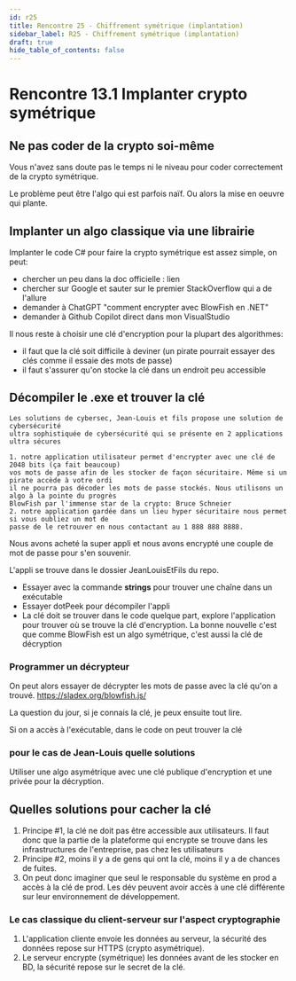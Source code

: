 ```yaml
---
id: r25
title: Rencontre 25 - Chiffrement symétrique (implantation)
sidebar_label: R25 - Chiffrement symétrique (implantation)
draft: true
hide_table_of_contents: false
---
```

# Rencontre 13.1 Implanter crypto symétrique

## Ne pas coder de la crypto soi-même

Vous n'avez sans doute pas le temps ni le niveau pour coder correctement de la crypto symétrique.

Le problème peut être l'algo qui est parfois naïf. Ou alors la mise en oeuvre qui plante.

## Implanter un algo classique via une librairie

Implanter le code C# pour faire la crypto symétrique est assez simple, on peut:
- chercher un peu dans la doc officielle : lien
- chercher sur Google et sauter sur le premier StackOverflow qui a de l'allure
- demander à ChatGPT "comment encrypter avec BlowFish en .NET"
- demander à Github Copilot direct dans mon VisualStudio

Il nous reste à choisir une clé d'encryption pour la plupart des algorithmes:
- il faut que la clé soit difficile à deviner (un pirate pourrait essayer des clés comme il essaie des mots de passe)
- il faut s'assurer qu'on stocke la clé dans un endroit peu accessible

## Décompiler le .exe et trouver la clé

```
Les solutions de cybersec, Jean-Louis et fils propose une solution de cybersécurité
ultra sophistiquée de cybersécurité qui se présente en 2 applications ultra sécures

1. notre application utilisateur permet d'encrypter avec une clé de 2048 bits (ça fait beaucoup)
vos mots de passe afin de les stocker de façon sécuritaire. Même si un pirate accède à votre ordi
il ne pourra pas décoder les mots de passe stockés. Nous utilisons un algo à la pointe du progrès
BlowFish par l'immense star de la crypto: Bruce Schneier
2. notre application gardée dans un lieu hyper sécuritaire nous permet si vous oubliez un mot de 
passe de le retrouver en nous contactant au 1 888 888 8888.
```

Nous avons acheté la super appli et nous avons encrypté une couple de mot de passe pour s'en souvenir.

L'appli se trouve dans le dossier JeanLouisEtFils du repo.

- Essayer avec la commande **strings** pour trouver une chaîne dans un exécutable
- Essayer dotPeek pour décompiler l'appli
- La clé doit se trouver dans le code quelque part, explore l'application pour trouver où se trouve la clé
d'encryption. La bonne nouvelle c'est que comme BlowFish est un algo symétrique, c'est aussi la clé
de décryption

### Programmer un décrypteur

On peut alors essayer de décrypter les mots de passe avec la clé qu'on a trouvé. 
https://sladex.org/blowfish.js/

La question du jour, si je connais la clé, je peux ensuite tout lire.

Si on a accès à l'exécutable, dans le code on peut trouver la clé

### pour le cas de Jean-Louis quelle solutions

Utiliser une algo asymétrique avec une clé publique d'encryption et une privée pour la décryption.

## Quelles solutions pour cacher la clé

1. Principe #1, la clé ne doit pas être accessible aux utilisateurs. Il faut donc que la partie de la plateforme
qui encrypte se trouve dans les infrastructures de l'entreprise, pas chez les utilisateurs
2. Principe #2, moins il y a de gens qui ont la clé, moins il y a de chances de fuites.
3. On peut donc imaginer que seul le responsable du système en prod a accès à la clé de prod. Les dév peuvent 
avoir accès à une clé différente sur leur environnement de développement.

### Le cas classique du client-serveur sur l'aspect cryptographie 

1. L'application cliente envoie les données au serveur, la sécurité des données repose sur HTTPS (crypto asymétrique).
2. Le serveur encrypte (symétrique) les données avant de les stocker en BD, la sécurité repose sur le secret de la clé.


